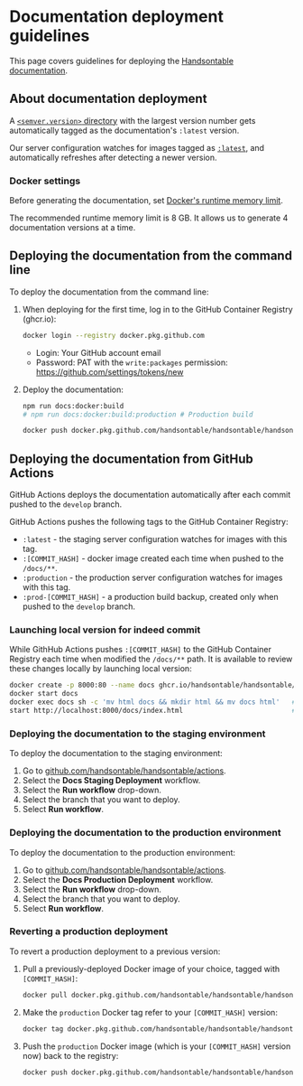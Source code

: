 # Documentation deployment guidelines

This page covers guidelines for deploying the [Handsontable documentation](https://handsontable.com/docs).

## About documentation deployment

A [`<semver.version>` directory](./README.md#handsontable-docs-directory-structure) with the largest version number gets automatically tagged as the documentation's `:latest` version.

Our server configuration watches for images tagged as [`:latest`](./README-EDITING.md#editing-the-latest-docs-version), and automatically refreshes after detecting a newer version.

### Docker settings

Before generating the documentation, set [Docker's runtime memory limit](https://docs.docker.com/docker-for-mac/).

The recommended runtime memory limit is 8 GB. It allows us to generate 4 documentation versions at a time.

## Deploying the documentation from the command line

To deploy the documentation from the command line:

1. When deploying for the first time, log in to the GitHub Container Registry (ghcr.io):
    ```bash
    docker login --registry docker.pkg.github.com
    ```
    * Login: Your GitHub account email
    * Password: PAT with the `write:packages` permission: https://github.com/settings/tokens/new

2. Deploy the documentation:
    ```bash
    npm run docs:docker:build
    # npm run docs:docker:build:production # Production build

    docker push docker.pkg.github.com/handsontable/handsontable/handsontable-documentation:latest
    ```

## Deploying the documentation from GitHub Actions

GitHub Actions deploys the documentation automatically after each commit pushed to the `develop` branch.

GitHub Actions pushes the following tags to the GitHub Container Registry:

* `:latest` - the staging server configuration watches for images with this tag.
* `:[COMMIT_HASH]` - docker image created each time when pushed to the `/docs/**`.
* `:production` - the production server configuration watches for images with this tag.
* `:prod-[COMMIT_HASH]` - a production build backup, created only when pushed to the `develop` branch.

### Launching local version for indeed commit

While GithHub Actions pushes `:[COMMIT_HASH]` to the GitHub Container Registry each time when modified the `/docs/**`
path. It is available to review these changes locally by launching local version:

```bash
docker create -p 8000:80 --name docs ghcr.io/handsontable/handsontable/handsontable-documentation:[COMMIT_HASH]
docker start docs
docker exec docs sh -c 'mv html docs && mkdir html && mv docs html'   # needed to fix paths for Nginx
start http://localhost:8000/docs/index.html                           # opens default browser
```

### Deploying the documentation to the staging environment

To deploy the documentation to the staging environment:

1. Go to [github.com/handsontable/handsontable/actions](https://github.com/handsontable/handsontable/actions).
2. Select the **Docs Staging Deployment** workflow.
3. Select the **Run workflow** drop-down.
4. Select the branch that you want to deploy.
5. Select **Run workflow**.

### Deploying the documentation to the production environment

To deploy the documentation to the production environment:

1. Go to [github.com/handsontable/handsontable/actions](https://github.com/handsontable/handsontable/actions).
2. Select the **Docs Production Deployment** workflow.
3. Select the **Run workflow** drop-down.
4. Select the branch that you want to deploy.
5. Select **Run workflow**.

### Reverting a production deployment

To revert a production deployment to a previous version:

1. Pull a previously-deployed Docker image of your choice, tagged with `[COMMIT_HASH]`:
    ```bash
    docker pull docker.pkg.github.com/handsontable/handsontable/handsontable-documentation:prod-[COMMIT_HASH]
    ```
2. Make the `production` Docker tag refer to your `[COMMIT_HASH]` version:
    ```bash
    docker tag docker.pkg.github.com/handsontable/handsontable/handsontable-documentation:prod-[COMMIT_HASH] docker.pkg.github.com/handsontable/handsontable/handsontable-documentation:production
    ```
3. Push the `production` Docker image (which is your `[COMMIT_HASH]` version now) back to the registry:
    ```bash
    docker push docker.pkg.github.com/handsontable/handsontable/handsontable-documentation:production
    ```

